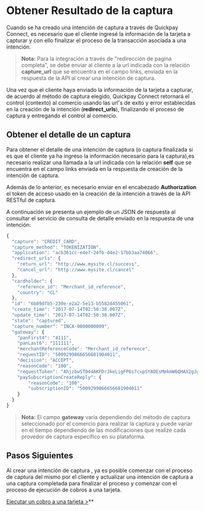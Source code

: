 # Obtener Resultado de la captura
Cuando se ha creado una intención de captura a través de Quickpay Connect, es necesario que el cliente ingresé la información de la tarjeta a capturar y con ello finalizar el proceso de la transacción asociada a una intención. 

>**Nota:**
>Para la integración a través de "redirección de pagina completa", se debe enviar al cliente a la url indicada con la relación **capture_url** que se encuentra en el campo links, enviada en la respuesta de la API al crear una intención de captura.

Una vez que el cliente haya enviado la información de la tarjeta a capturar, de acuerdo al método de captura elegido, Quickpay Connect retornará el control (contexto) al comercio usando las url's de exito y error establecidas en la creación de la intención (**redirect_urls**), finalizando el proceso de captura y entregando el control al comercio.

## Obtener el detalle de un captura
Para obtener el detalle de una intención de captura (o captura finalizada si es que el cliente ya ha ingreso la información necesario para la captura),es necesario realizar una llamada a la url indicada con la relación **self** que se encuentra en el campo links enviada en la respuesta de creación de la intención de captura. 

Además de lo anterior, es necesario enviar en el encabezado **Authorization** el token de acceso usado en la creación de la intención a través de la API RESTful de captura. 

A continuación se presenta un ejemplo de un JSON de respuesta al consultar el servicio de consulta de detalle enviado en la respuesta de una intención:

````javascript
{
  "capture": "CREDIT_CARD",
  "capture_method": "TOKENIZATION",
  "application": "acb361cc-e4e7-24fb-d4e2-17bb3aa74066",
  "redirect_urls": {
    "return_url": "http://www.mysite.cl/success",
    "cancel_url": "http://www.mysite.cl/cancel"
  },
  "cardholder": {
    "reference_id": "Merchant_id_reference",
    "country": "CL"
  },
  "id": "6b89dfb5-230e-e2a2-5e13-b5582d455061",
  "create_time": "2017-07-14T02:50:38.007Z",
  "update_time": "2017-07-14T02:50:38.007Z",
  "state": "captured",
  "capture_number": "INCA-0000000009",
  "gateway": {
    "panFirst4": "4111",
    "panLast6": "111111",
    "merchantReferenceCode": "Merchant_id_reference",
    "requestID": "5009299866656681904011",
    "decision": "ACCEPT",
    "reasonCode": "100",
    "requestToken": "AhjzbwSTD44AKFDrJkeLigFP6s7cxpSYAOEsMmkmW6QHAX2gJgAA8A6E",
    "paySubscriptionCreateReply": {
        "reasonCode": "100",
        "subscriptionID": "5009299866656681904011"
    }
  }
}
````

>**Nota:**
>El campo **gateway** varía dependiendo del método de captura seleccionado por el comercio para realizar la captura y puede variar en el tiempo dependiendo de las modificaciones que realize cada provedor de captura especifico en su plataforma.

## Pasos Siguientes
Al crear una intención de captura , ya es posible comenzar con el proceso de captura del mismo por el cliente y actualizar una intención de captura a una captura completada para finalizar el proceso y comenzar con el proceso de ejecución de cobros a una tarjeta.

[Ejecutar un cobro a una tarjeta >](create-charge.md)**